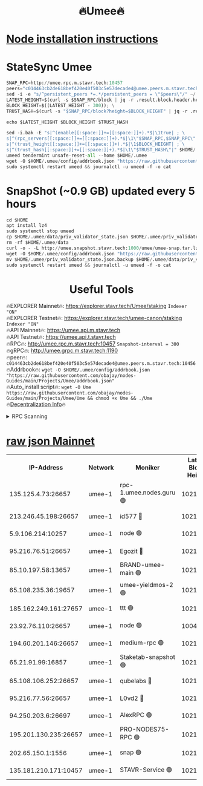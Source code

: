 <h1 align="center"> 🔥Umee🔥</h1>


[Node installation instructions](https://github.com/obajay/nodes-Guides/tree/main/Projects/Umee)
=
# StateSync Umee
```python
SNAP_RPC=http://umee.rpc.m.stavr.tech:10457
peers="c014463cb2de618bef420e40f503c5e57decade4@umee.peers.m.stavr.tech:10456"
sed -i -e "s/^persistent_peers *=.*/persistent_peers = \"$peers\"/" ~/.umee/config/config.toml
LATEST_HEIGHT=$(curl -s $SNAP_RPC/block | jq -r .result.block.header.height); \
BLOCK_HEIGHT=$((LATEST_HEIGHT - 300)); \
TRUST_HASH=$(curl -s "$SNAP_RPC/block?height=$BLOCK_HEIGHT" | jq -r .result.block_id.hash)

echo $LATEST_HEIGHT $BLOCK_HEIGHT $TRUST_HASH

sed -i.bak -E "s|^(enable[[:space:]]+=[[:space:]]+).*$|\1true| ; \
s|^(rpc_servers[[:space:]]+=[[:space:]]+).*$|\1\"$SNAP_RPC,$SNAP_RPC\"| ; \
s|^(trust_height[[:space:]]+=[[:space:]]+).*$|\1$BLOCK_HEIGHT| ; \
s|^(trust_hash[[:space:]]+=[[:space:]]+).*$|\1\"$TRUST_HASH\"|" $HOME/.umee/config/config.toml
umeed tendermint unsafe-reset-all --home $HOME/.umee
wget -O $HOME/.umee/config/addrbook.json "https://raw.githubusercontent.com/obajay/nodes-Guides/main/Projects/Umee/addrbook.json"
sudo systemctl restart umeed && journalctl -u umeed -f -o cat
```
# SnapShot (~0.9 GB) updated every 5 hours
```python
cd $HOME
apt install lz4
sudo systemctl stop umeed
cp $HOME/.umee/data/priv_validator_state.json $HOME/.umee/priv_validator_state.json.backup
rm -rf $HOME/.umee/data
curl -o - -L http://umee.snapshot.stavr.tech:1000/umee/umee-snap.tar.lz4 | lz4 -c -d - | tar -x -C $HOME/.umee --strip-components 2
wget -O $HOME/.umee/config/addrbook.json "https://raw.githubusercontent.com/obajay/nodes-Guides/main/Projects/Umee/addrbook.json"
mv $HOME/.umee/priv_validator_state.json.backup $HOME/.umee/data/priv_validator_state.json
sudo systemctl restart umeed && journalctl -u umeed -f -o cat
```
 <h1 align="center"> Useful Tools</h1>

🔥EXPLORER Mainnet🔥:      https://explorer.stavr.tech/Umee/staking             `Indexer "ON"` \
🔥EXPLORER Testnet🔥:        https://explorer.stavr.tech/umee-canon/staking      `Indexer "ON"` \
🔥API Mainnet🔥:                   https://umee.api.m.stavr.tech \
🔥API Testnet🔥:                     https://umee.api.t.stavr.tech \
🔥RPC🔥:                                   http://umee.rpc.m.stavr.tech:10457                     `Snapshot-interval = 300` \
🔥gRPC🔥:                              http://umee.grpc.m.stavr.tech:1190 \
🔥peer🔥:                     `c014463cb2de618bef420e40f503c5e57decade4@umee.peers.m.stavr.tech:10456` \
🔥Addrbook🔥:    ```wget -O $HOME/.umee/config/addrbook.json "https://raw.githubusercontent.com/obajay/nodes-Guides/main/Projects/Umee/addrbook.json"``` \
🔥Auto_install script🔥: ```wget -O Ume https://raw.githubusercontent.com/obajay/nodes-Guides/main/Projects/Umee/Ume && chmod +x Ume && ./Ume``` \
🔥[Decentralization Info](https://github.com/obajay/StateSync-snapshots/tree/main/Projects/Umee/Decentralization)🔥

<details>
<summary>RPC Scanning</summary>

<h2 align="center"> We scan nodes in real time every 4 hours. And we provide the final result of RPC endpoints.
We cannot influence the operation of these nodes in any way. </h2>


```python
If Voting Power is higher than 0 --> then the Node is a validator of the network and may be subject to attack and be a potential threat to the chain.
```
```python
We marked such validators with a red symbol
```

</details>

[raw json Mainnet](https://rpc-check.umeem.stavr.tech/umeem/rpc-umeem-result.json)
=



<table><tr><th>IP-Address</th><th>Network</th><th>Moniker</th><th>Latest Block Height</th><th>Earliest Block Height</th><th>Catching Up</th><th>Tx Index</th><th>Voting Power</th><th>Scan Time</th></tr><tr><td>135.125.4.73:26657</td><td>umee-1</td><td>rpc-1.umee.nodes.guru 🟢</td><td>10216138</td><td>5167386</td><td>False</td><td>on</td><td>0</td><td>2024-01-20T04:26:08.176658630UTC</td></tr><tr><td>213.246.45.198:26657</td><td>umee-1</td><td>id577 🔴</td><td>10216123</td><td>7100001</td><td>False</td><td>on</td><td>35103191</td><td>2024-01-20T04:24:39.934946489UTC</td></tr><tr><td>5.9.106.214:10257</td><td>umee-1</td><td>node 🟢</td><td>10216133</td><td>7942001</td><td>False</td><td>on</td><td>0</td><td>2024-01-20T04:25:42.766690972UTC</td></tr><tr><td>95.216.76.51:26657</td><td>umee-1</td><td>Egozit 🔴</td><td>10216138</td><td>8262001</td><td>False</td><td>off</td><td>38349410</td><td>2024-01-20T04:26:07.780858041UTC</td></tr><tr><td>85.10.197.58:13657</td><td>umee-1</td><td>BRAND-umee-main 🟢</td><td>10216126</td><td>8427832</td><td>False</td><td>on</td><td>0</td><td>2024-01-20T04:24:59.302423942UTC</td></tr><tr><td>65.108.235.36:19657</td><td>umee-1</td><td>umee-yieldmos-2 🟢</td><td>10216116</td><td>9575548</td><td>False</td><td>on</td><td>0</td><td>2024-01-20T04:24:02.657117270UTC</td></tr><tr><td>185.162.249.161:27657</td><td>umee-1</td><td>ttt 🟢</td><td>10216131</td><td>9733423</td><td>False</td><td>on</td><td>0</td><td>2024-01-20T04:25:29.079551536UTC</td></tr><tr><td>23.92.76.110:26657</td><td>umee-1</td><td>node 🟢</td><td>10046600</td><td>9953901</td><td>False</td><td>on</td><td>0</td><td>2024-01-20T04:26:48.569515853UTC</td></tr><tr><td>194.60.201.146:26657</td><td>umee-1</td><td>medium-rpc 🟢</td><td>10216071</td><td>9984137</td><td>False</td><td>on</td><td>0</td><td>2024-01-20T04:24:52.573296108UTC</td></tr><tr><td>65.21.91.99:16857</td><td>umee-1</td><td>Staketab-snapshot 🟢</td><td>10216128</td><td>9992001</td><td>False</td><td>off</td><td>0</td><td>2024-01-20T04:25:12.397535413UTC</td></tr><tr><td>65.108.106.252:26657</td><td>umee-1</td><td>qubelabs 🔴</td><td>10216126</td><td>10042989</td><td>False</td><td>on</td><td>36815599</td><td>2024-01-20T04:24:59.689910296UTC</td></tr><tr><td>95.216.77.56:26657</td><td>umee-1</td><td>L0vd2 🔴</td><td>10216141</td><td>10116141</td><td>False</td><td>off</td><td>37465428</td><td>2024-01-20T04:26:29.394293287UTC</td></tr><tr><td>94.250.203.6:26697</td><td>umee-1</td><td>AlexRPC 🟢</td><td>10216125</td><td>10132001</td><td>False</td><td>on</td><td>0</td><td>2024-01-20T04:24:52.921331226UTC</td></tr><tr><td>195.201.130.235:26657</td><td>umee-1</td><td>PRO-NODES75-RPC 🟢</td><td>10216132</td><td>10190089</td><td>False</td><td>on</td><td>0</td><td>2024-01-20T04:25:37.518499933UTC</td></tr><tr><td>202.65.150.1:1556</td><td>umee-1</td><td>snap 🟢</td><td>10216133</td><td>10213407</td><td>False</td><td>on</td><td>0</td><td>2024-01-20T04:25:38.427831546UTC</td></tr><tr><td>135.181.210.171:10457</td><td>umee-1</td><td>STAVR-Service 🟢</td><td>10216140</td><td>10214001</td><td>False</td><td>on</td><td>0</td><td>2024-01-20T04:26:18.798802119UTC</td></tr></table>
